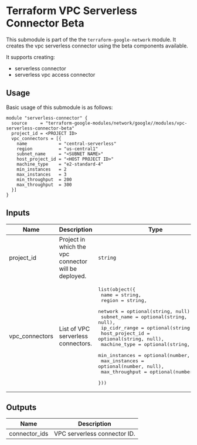 # Terraform VPC Serverless Connector Beta

This submodule is part of the the `terraform-google-network` module. It creates the vpc serverless connector using the beta components available.

It supports creating:

- serverless connector
- serverless vpc access connector

## Usage

Basic usage of this submodule is as follows:

```hcl
module "serverless-connector" {
  source     = "terraform-google-modules/network/google//modules/vpc-serverless-connector-beta"
  project_id = <PROJECT ID>
  vpc_connectors = [{
    name            = "central-serverless"
    region          = "us-central1"
    subnet_name     = "<SUBNET NAME>"
    host_project_id = "<HOST PROJECT ID>"
    machine_type    = "e2-standard-4"
    min_instances   = 2
    max_instances   = 3
    min_throughput  = 200
    max_throughput  = 300
  }]
}
```

<!-- BEGINNING OF PRE-COMMIT-TERRAFORM DOCS HOOK -->
## Inputs

| Name | Description | Type | Default | Required |
|------|-------------|------|---------|:--------:|
| project\_id | Project in which the vpc connector will be deployed. | `string` | n/a | yes |
| vpc\_connectors | List of VPC serverless connectors. | <pre>list(object({<br>    name            = string,<br>    region          = string,<br>    network         = optional(string, null),<br>    subnet_name     = optional(string, null),<br>    ip_cidr_range   = optional(string, null),<br>    host_project_id = optional(string, null),<br>    machine_type    = optional(string, null),<br>    min_instances   = optional(number, null),<br>    max_instances   = optional(number, null),<br>    max_throughput  = optional(number, null)<br>  }))</pre> | `[]` | no |

## Outputs

| Name | Description |
|------|-------------|
| connector\_ids | VPC serverless connector ID. |

<!-- END OF PRE-COMMIT-TERRAFORM DOCS HOOK -->
